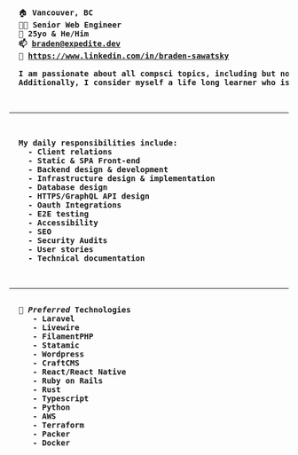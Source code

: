 <pre>
  </br>
  🏠 <b>Vancouver, BC</b>
  👨‍💻 <b>Senior Web Engineer</b>
  👨 <b>25yo & He/Him<b>
  📫 <a href="braden@expedite.dev">braden@expedite.dev</a>
  💼 <a href="https://www.linkedin.com/in/braden-sawatsky">https://www.linkedin.com/in/braden-sawatsky</a>
  
  I am passionate about all compsci topics, including but not limited to: web, infrastructure, security, ai and iot. 
  Additionally, I consider myself a life long learner who is always open to new and exciting opportunities.
 
  <hr>
  
  My daily responsibilities include:
    - Client relations
    - Static & SPA Front-end
    - Backend design & development
    - Infrastructure design & implementation
    - Database design
    - HTTPS/GraphQL API design
    - Oauth Integrations
    - E2E testing
    - Accessibility
    - SEO
    - Security Audits
    - User stories
    - Technical documentation
  
  <hr>
  <b>🧬 <i>Preferred</i> Technologies</b>
     - Laravel
     - Livewire
     - FilamentPHP
     - Statamic
     - Wordpress
     - CraftCMS
     - React/React Native
     - Ruby on Rails
     - Rust
     - Typescript
     - Python
     - AWS
     - Terraform
     - Packer
     - Docker
  </br>
  </br>
</pre>
